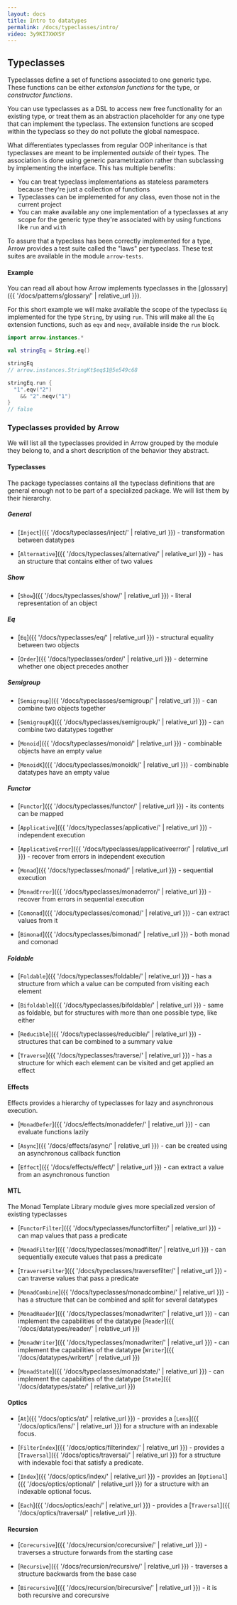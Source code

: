 ```yaml
---
layout: docs
title: Intro to datatypes
permalink: /docs/typeclasses/intro/
video: 3y9KI7XWXSY
---
```


## Typeclasses

Typeclasses define a set of functions associated to one generic type.
These functions can be either *extension functions* for the type, or *constructor functions*.

You can use typeclasses as a DSL to access new free functionality for an existing type,
or treat them as an abstraction placeholder for any one type that can implement the typeclass.
The extension functions are scoped within the typeclass so they do not pollute the global namespace.

What differentiates typeclasses from regular OOP inheritance is that typeclasses are meant to be implemented *outside* of their types.
The association is done using generic parametrization rather than subclassing by implementing the interface. This has multiple benefits:

* You can treat typeclass implementations as stateless parameters because they're just a collection of functions
* Typeclasses can be implemented for any class, even those not in the current project
* You can make available any one implementation of a typeclasses at any scope for the generic type they're associated with by using functions like `run` and `with`

To assure that a typeclass has been correctly implemented for a type, Arrow provides a test suite called the "laws" per typeclass.
These test suites are available in the module `arrow-tests`.

#### Example

You can read all about how Arrow implements typeclasses in the [glossary]({{ '/docs/patterns/glossary/' | relative_url }}).

For this short example we will make available the scope of the typeclass `Eq` implemented for the type `String`, by using `run`.
This will make all the `Eq` extension functions, such as `eqv` and `neqv`, available inside the `run` block.

```kotlin
import arrow.instances.*

val stringEq = String.eq()

stringEq
// arrow.instances.StringKt$eq$1@5e549c68
```

```kotlin
stringEq.run {
  "1".eqv("2")
    && "2".neqv("1")
}
// false
```

### Typeclasses provided by Arrow

We will list all the typeclasses provided in Arrow grouped by the module they belong to, and a short description of the behavior they abstract.

#### Typeclasses

The package typeclasses contains all the typeclass definitions that are general enough not to be part of a specialized package.
We will list them by their hierarchy.

##### General

- [`Inject`]({{ '/docs/typeclasses/inject/' | relative_url }}) - transformation between datatypes

- [`Alternative`]({{ '/docs/typeclasses/alternative/' | relative_url }}) - has an structure that contains either of two values

##### Show

- [`Show`]({{ '/docs/typeclasses/show/' | relative_url }}) - literal representation of an object

##### Eq

- [`Eq`]({{ '/docs/typeclasses/eq/' | relative_url }}) - structural equality between two objects

- [`Order`]({{ '/docs/typeclasses/order/' | relative_url }}) -  determine whether one object precedes another

##### Semigroup

- [`Semigroup`]({{ '/docs/typeclasses/semigroup/' | relative_url }}) - can combine two objects together

- [`SemigroupK`]({{ '/docs/typeclasses/semigroupk/' | relative_url }}) - can combine two datatypes together

- [`Monoid`]({{ '/docs/typeclasses/monoid/' | relative_url }}) - combinable objects have an empty value

- [`MonoidK`]({{ '/docs/typeclasses/monoidk/' | relative_url }}) - combinable datatypes have an empty value

##### Functor

- [`Functor`]({{ '/docs/typeclasses/functor/' | relative_url }}) - its contents can be mapped

- [`Applicative`]({{ '/docs/typeclasses/applicative/' | relative_url }}) - independent execution

- [`ApplicativeError`]({{ '/docs/typeclasses/applicativeerror/' | relative_url }}) - recover from errors in independent execution

- [`Monad`]({{ '/docs/typeclasses/monad/' | relative_url }}) - sequential execution

- [`MonadError`]({{ '/docs/typeclasses/monaderror/' | relative_url }}) - recover from errors in sequential execution

- [`Comonad`]({{ '/docs/typeclasses/comonad/' | relative_url }}) - can extract values from it

- [`Bimonad`]({{ '/docs/typeclasses/bimonad/' | relative_url }}) - both monad and comonad

##### Foldable

- [`Foldable`]({{ '/docs/typeclasses/foldable/' | relative_url }}) - has a structure from which a value can be computed from visiting each element

- [`Bifoldable`]({{ '/docs/typeclasses/bifoldable/' | relative_url }}) - same as foldable, but for structures with more than one possible type, like either

- [`Reducible`]({{ '/docs/typeclasses/reducible/' | relative_url }}) - structures that can be combined to a summary value

- [`Traverse`]({{ '/docs/typeclasses/traverse/' | relative_url }}) - has a structure for which each element can be visited and get applied an effect

#### Effects

Effects provides a hierarchy of typeclasses for lazy and asynchronous execution.

- [`MonadDefer`]({{ '/docs/effects/monaddefer/' | relative_url }}) - can evaluate functions lazily

- [`Async`]({{ '/docs/effects/async/' | relative_url }}) - can be created using an asynchronous callback function

- [`Effect`]({{ '/docs/effects/effect/' | relative_url }}) - can extract a value from an asynchronous function

#### MTL

The Monad Template Library module gives more specialized version of existing typeclasses

- [`FunctorFilter`]({{ '/docs/typeclasses/functorfilter/' | relative_url }}) - can map values that pass a predicate

- [`MonadFilter`]({{ '/docs/typeclasses/monadfilter/' | relative_url }}) - can sequentially execute values that pass a predicate

- [`TraverseFilter`]({{ '/docs/typeclasses/traversefilter/' | relative_url }}) - can traverse values that pass a predicate

- [`MonadCombine`]({{ '/docs/typeclasses/monadcombine/' | relative_url }}) - has a structure that can be combined and split for several datatypes

- [`MonadReader`]({{ '/docs/typeclasses/monadwriter/' | relative_url }}) - can implement the capabilities of the datatype [`Reader`]({{ '/docs/datatypes/reader/' | relative_url }})

- [`MonadWriter`]({{ '/docs/typeclasses/monadwriter/' | relative_url }}) - can implement the capabilities of the datatype [`Writer`]({{ '/docs/datatypes/writert/' | relative_url }})

- [`MonadState`]({{ '/docs/typeclasses/monadstate/' | relative_url }}) - can implement the capabilities of the datatype [`State`]({{ '/docs/datatypes/state/' | relative_url }})

#### Optics

- [`At`]({{ '/docs/optics/at/' | relative_url }}) - provides a [`Lens`]({{ '/docs/optics/lens/' | relative_url }}) for a structure with an indexable focus.

- [`FilterIndex`]({{ '/docs/optics/filterindex/' | relative_url }}) - provides a [`Traversal`]({{ '/docs/optics/traversal/' | relative_url }}) for a structure with indexable foci that satisfy a predicate.

- [`Index`]({{ '/docs/optics/index/' | relative_url }}) - provides an [`Optional`]({{ '/docs/optics/optional/' | relative_url }}) for a structure with an indexable optional focus.

- [`Each`]({{ '/docs/optics/each/' | relative_url }}) - provides a [`Traversal`]({{ '/docs/optics/traversal/' | relative_url }}).

#### Recursion

- [`Corecursive`]({{ '/docs/recursion/corecursive/' | relative_url }}) - traverses a structure forwards from the starting case

- [`Recursive`]({{ '/docs/recursion/recursive/' | relative_url }}) - traverses a structure backwards from the base case

- [`Birecursive`]({{ '/docs/recursion/birecursive/' | relative_url }}) - it is both recursive and corecursive
